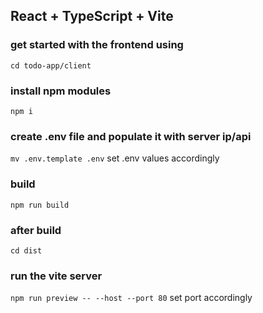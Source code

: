 ## React + TypeScript + Vite

### get started with the frontend using
`cd todo-app/client`

### install npm modules
`npm i`

### create .env file and populate it with server ip/api
`mv .env.template .env`
set .env values accordingly

### build 
`npm run build`

### after build
`cd dist`

### run the vite server
`npm run preview -- --host --port 80`
set port accordingly